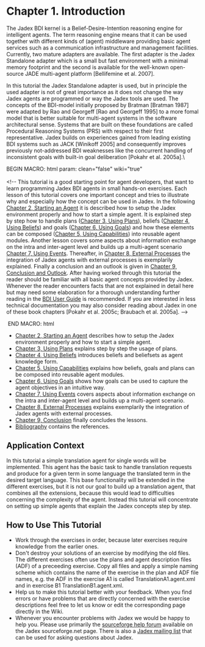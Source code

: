 <span>Chapter 1. Introduction</span> 
====================================

The Jadex BDI kernel is a Belief-Desire-Intention reasoning engine for intelligent agents. The term reasoning engine means that it can be used together with different kinds of (agent) middleware providing basic agent services such as a communication infrastructure and management facilities. Currently, two mature adapters are available. The first adapter is the Jadex Standalone adapter which is a small but fast environment with a minimal memory footprint and the second is available for the well-known open-source JADE multi-agent platform \[Bellifemine et al. 2007\].

<div class="wikimodel-emptyline">

</div>

In this tutorial the Jadex Standalone adapter is used, but in principle the used adapter is not of great importance as it does not change the way Jadex agents are programmed or way the Jadex tools are used. The concepts of the BDI-model initially proposed by Bratman \[Bratman 1987\] were adapted by Rao and Georgeff \[Rao and Georgeff 1995\] to a more fomal model that is better suitable for multi-agent systems in the software architectural sense. Systems that are built on these foundations are called Procedural Reasoning Systems (PRS) with respect to their first representative. Jadex builds on experiences gained from leading existing BDI systems such as JACK \[Winikoff 2005\] and consequently improves previously not-addressed BDI weaknesses like the concurrent handling of inconsistent goals with built-in goal deliberation \[Pokahr et al. 2005a\].\\

BEGIN MACRO: html param: clean="false" wiki="true"\
\
&lt;!-- This tutorial is a good starting point for agent developers, that want to learn programming Jadex BDI agents in small hands-on exercises. Each lesson of this tutorial covers one important concept and tries to illustrate why and especially how the concept can be used in Jadex. In the following <span class="wikiexternallink">[Chapter 2, Starting an Agent](02+Starting+an+Agent+(old))</span> it is described how to setup the Jadex environment properly and how to start a simple agent. It is explained step by step how to handle plans (<span class="wikiexternallink">[Chapter 3, Using Plans](03+Using+Plans+(old))</span>), beliefs (<span class="wikiexternallink">[Chapter 4, Using Beliefs](04+Using%20Beliefs+(old))</span>) and goals (<span class="wikiexternallink">[Chapter 6, Using Goals](06+Using+Goals+(old))</span>) and how these elements can be composed (<span class="wikiexternallink">[Chapter 5, Using Capabilities](05+Using+Capabilities+(old))</span>) into reusable agent modules. Another lesson covers some aspects about information exchange on the intra and inter-agent level and builds up a multi-agent scenario <span class="wikiexternallink">[Chapter 7, Using Events](07+Using+Events+(old))</span>. Thereafter, in <span class="wikiexternallink">[Chapter 8, External Processes](08+External+Processes+(old))</span> the integration of Jadex agents with external processes is exemplarily explained. Finally a conclusion and an outlook is given in <span class="wikiexternallink">[Chapter 9, Conclusion and Outlook](09+Conclusion+and+Outlook+(old))</span>. After having worked through this tutorial the reader should be familiar with all basic agent concepts provided by Jadex. Whenever the reader encounters facts that are not explained in detail here but may need some elaboration for a thorough understanding further reading in the <span class="wikiexternallink">[BDI User Guide](BDI%20User%20Guide/01%20Introduction)</span> is recommended. If you are interested in less technical documentation you may also consider reading about Jadex in one of these book chapters \[Pokahr et al. 2005c; Braubach et al. 2005a\]. --&gt;

 END MACRO: html

-   <span class="wikiexternallink">[Chapter 2, Starting an Agent](02%20Starting%20an%20Agent)</span> describes how to setup the Jadex environment properly and how to start a simple agent.
-   <span class="wikiexternallink">[Chapter 3, Using Plans](03%20Using%20Plans)</span> explains step by step the usage of plans.
-   <span class="wikiexternallink">[Chapter 4, Using Beliefs](04%20Using%20Beliefs)</span> introduces beliefs and beliefsets as agent knowledge form.
-   <span class="wikiexternallink">[Chapter 5, Using Capabilities](05%20Using%20Capabilities)</span> explains how beliefs, goals and plans can be composed into reusable agent modules.
-   <span class="wikiexternallink">[Chapter 6, Using Goals](06%20Using%20Goals)</span> shows how goals can be used to capture the agent objectives in an intuitive way.
-   <span class="wikiexternallink">[Chapter 7, Using Events](07%20Using%20Events)</span> covers aspects about information exchange on the intra and inter-agent level and builds up a multi-agent scenario.
-   <span class="wikiexternallink">[Chapter 8, External Processes](08%20External%20Processes)</span> explains exemplarily the integration of Jadex agents with external processes.
-   <span class="wikiexternallink">[Chapter 9, Conclusion](09%20Conclusion)</span> finally concludes the lessons.
-   <span class="wikiexternallink">[Bibliography](Bibliography)</span> contains the references.

<span>Application Context</span> 
--------------------------------

In this tutorial a simple translation agent for single words will be implemented. This agent has the basic task to handle translation requests and produce for a given term in some language the translated term in the desired target language. This base functionality will be extended in the different exercises, but it is not our goal to build up a translation agent, that combines all the extensions, because this would lead to difficulties concerning the complexity of the agent. Instead this tutorial will concentrate on setting up simple agents that explain the Jadex concepts step by step.

<span>How to Use This Tutorial</span> 
-------------------------------------

-   Work through the exercises in order, because later exercises require knowledge from the earlier ones.
-   Don't destroy your solutions of an exercise by modifying the old files. The different exercises often use the plans and agent description files (ADF) of a preceeding exercise. Copy all files and apply a simple naming scheme which contains the name of the exercise in the plan and ADF file names, e.g. the ADF in the exercise A1 is called TranslationA1.agent.xml and in exercise B1 TranslationB1.agent.xml.
-   Help us to make this tutorial better with your feedback. When you find errors or have problems that are directly concerned with the exercise descriptions feel free to let us know or edit the corresponding page directly in the Wiki.
-   Whenever you encounter problems with Jadex we would be happy to help you. Please use primarily the <span class="wikiexternallink">[sourceforge help forum](http://sourceforge.net/projects/jadex/forums/forum/274112)</span> available on the Jadex sourceforge.net page. There is also a <span class="wikiexternallink">[Jadex mailing list](https://lists.sourceforge.net/lists/listinfo/jadex-develop)</span> that can be used for asking questions about Jadex.

